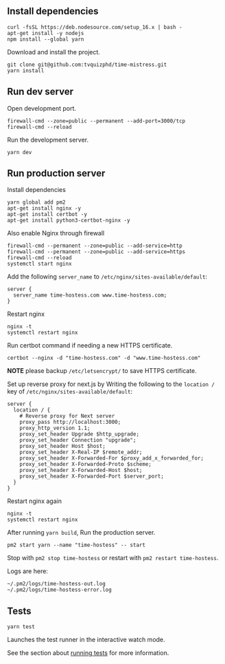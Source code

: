 
## Install dependencies

```
curl -fsSL https://deb.nodesource.com/setup_16.x | bash -
apt-get install -y nodejs
npm install --global yarn
```

Download and install the project.

```
git clone git@github.com:tvquizphd/time-mistress.git
yarn install
```

## Run dev server

Open development port.

```
firewall-cmd --zone=public --permanent --add-port=3000/tcp
firewall-cmd --reload
```

Run the development server.
```
yarn dev
```

## Run production server

Install dependencies

```
yarn global add pm2
apt-get install nginx -y
apt-get install certbot -y
apt-get install python3-certbot-nginx -y
```

Also enable Nginx through firewall
```
firewall-cmd --permanent --zone=public --add-service=http 
firewall-cmd --permanent --zone=public --add-service=https
firewall-cmd --reload
systemctl start nginx
```

Add the following `server_name` to `/etc/nginx/sites-available/default`:

```
server {
  server_name time-hostess.com www.time-hostess.com;
}
```

Restart nginx

```
nginx -t
systemctl restart nginx
```

Run certbot command if needing a new HTTPS certificate.

```
certbot --nginx -d "time-hostess.com" -d "www.time-hostess.com"
```

**NOTE** please backup `/etc/letsencrypt/` to save HTTPS certificate.

Set up reverse proxy for next.js by Writing the following
to the `location /` key of `/etc/nginx/sites-available/default`:

```
server {
  location / {
    # Reverse proxy for Next server
    proxy_pass http://localhost:3000;
    proxy_http_version 1.1;
    proxy_set_header Upgrade $http_upgrade;
    proxy_set_header Connection "upgrade";
    proxy_set_header Host $host;
    proxy_set_header X-Real-IP $remote_addr;
    proxy_set_header X-Forwarded-For $proxy_add_x_forwarded_for;
    proxy_set_header X-Forwarded-Proto $scheme;
    proxy_set_header X-Forwarded-Host $host;
    proxy_set_header X-Forwarded-Port $server_port;
  }
}
```

Restart nginx again

```
nginx -t
systemctl restart nginx
```

After running `yarn build`, Run the production server.
```
pm2 start yarn --name "time-hostess" -- start
```

Stop with `pm2 stop time-hostess` or restart with `pm2 restart time-hostess`.

Logs are here:
```
~/.pm2/logs/time-hostess-out.log
~/.pm2/logs/time-hostess-error.log
```

## Tests

```
yarn test
```

Launches the test runner in the interactive watch mode.


See the section about [running tests](https://facebook.github.io/create-react-app/docs/running-tests) for more information.
